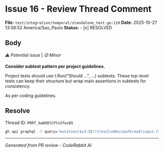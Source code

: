 # Issue 16 - Review Thread Comment

**File:** `test/integration/temporal/standalone_test.go:119`
**Date:** 2025-10-27 13:58:52 America/Sao_Paulo
**Status:** - [x] RESOLVED

## Body

_⚠️ Potential issue_ | _🟡 Minor_

**Consider subtest pattern per project guidelines.**

Project tests should use t.Run("Should ...", ...) subtests. These top-level tests can keep their structure but wrap main assertions in subtests for consistency.

As per coding guidelines.

<!-- fingerprinting:phantom:medusa:chinchilla -->

<!-- This is an auto-generated comment by CodeRabbit -->

## Resolve

Thread ID: `PRRT_kwDOOlCPts5fez8S`

```bash
gh api graphql -f query='mutation($id:ID!){resolveReviewThread(input:{threadId:$id}){thread{isResolved}}}' -F id=PRRT_kwDOOlCPts5fez8S
```

---
*Generated from PR review - CodeRabbit AI*
